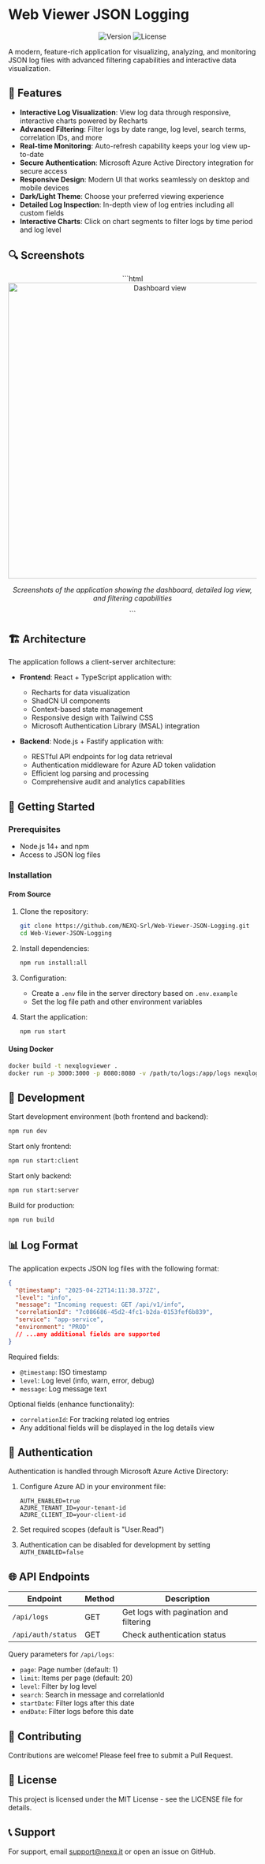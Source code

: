 # Web Viewer JSON Logging

<div align="center">

![Version](https://img.shields.io/badge/version-1.0.0-blue.svg)
![License](https://img.shields.io/badge/license-MIT-green.svg)

</div>

A modern, feature-rich application for visualizing, analyzing, and monitoring JSON log files with advanced filtering capabilities and interactive data visualization.

## 🌟 Features

- **Interactive Log Visualization**: View log data through responsive, interactive charts powered by Recharts
- **Advanced Filtering**: Filter logs by date range, log level, search terms, correlation IDs, and more
- **Real-time Monitoring**: Auto-refresh capability keeps your log view up-to-date
- **Secure Authentication**: Microsoft Azure Active Directory integration for secure access
- **Responsive Design**: Modern UI that works seamlessly on desktop and mobile devices
- **Dark/Light Theme**: Choose your preferred viewing experience
- **Detailed Log Inspection**: In-depth view of log entries including all custom fields
- **Interactive Charts**: Click on chart segments to filter logs by time period and log level

## 🔍 Screenshots

<div align="center">
```html
<div class="screenshot-grid">
   <img src="screenshots/web-viewer.png" alt="Dashboard view" width="600" />
</div>

<p><em>Screenshots of the application showing the dashboard, detailed log view, and filtering capabilities</em></p>
```
</div>

## 🏗️ Architecture

The application follows a client-server architecture:

- **Frontend**: React + TypeScript application with:
  - Recharts for data visualization
  - ShadCN UI components
  - Context-based state management
  - Responsive design with Tailwind CSS
  - Microsoft Authentication Library (MSAL) integration

- **Backend**: Node.js + Fastify application with:
  - RESTful API endpoints for log data retrieval
  - Authentication middleware for Azure AD token validation
  - Efficient log parsing and processing
  - Comprehensive audit and analytics capabilities

## 🚀 Getting Started

### Prerequisites

- Node.js 14+ and npm
- Access to JSON log files

### Installation

#### From Source

1. Clone the repository:
   ```bash
   git clone https://github.com/NEXQ-Srl/Web-Viewer-JSON-Logging.git
   cd Web-Viewer-JSON-Logging
   ```

2. Install dependencies:
   ```bash
   npm run install:all
   ```

3. Configuration:
   - Create a `.env` file in the server directory based on `.env.example`
   - Set the log file path and other environment variables

4. Start the application:
   ```bash
   npm run start
   ```

#### Using Docker

```bash
docker build -t nexqlogviewer .
docker run -p 3000:3000 -p 8080:8080 -v /path/to/logs:/app/logs nexqlogviewer
```

## 🔧 Development

Start development environment (both frontend and backend):
```bash
npm run dev
```

Start only frontend:
```bash
npm run start:client
```

Start only backend:
```bash
npm run start:server
```

Build for production:
```bash
npm run build
```

## 📊 Log Format

The application expects JSON log files with the following format:

```json
{
  "@timestamp": "2025-04-22T14:11:38.372Z",
  "level": "info",
  "message": "Incoming request: GET /api/v1/info",
  "correlationId": "7c086686-45d2-4fc1-b2da-0153fef6b839",
  "service": "app-service",
  "environment": "PROD"
  // ...any additional fields are supported
}
```

Required fields:
- `@timestamp`: ISO timestamp
- `level`: Log level (info, warn, error, debug)
- `message`: Log message text

Optional fields (enhance functionality):
- `correlationId`: For tracking related log entries
- Any additional fields will be displayed in the log details view

## 🔐 Authentication

Authentication is handled through Microsoft Azure Active Directory:

1. Configure Azure AD in your environment file:
   ```
   AUTH_ENABLED=true
   AZURE_TENANT_ID=your-tenant-id
   AZURE_CLIENT_ID=your-client-id
   ```

2. Set required scopes (default is "User.Read")

3. Authentication can be disabled for development by setting `AUTH_ENABLED=false`

## 🌐 API Endpoints

| Endpoint | Method | Description |
|----------|--------|-------------|
| `/api/logs` | GET | Get logs with pagination and filtering |
| `/api/auth/status` | GET | Check authentication status |

Query parameters for `/api/logs`:
- `page`: Page number (default: 1)
- `limit`: Items per page (default: 20)
- `level`: Filter by log level
- `search`: Search in message and correlationId
- `startDate`: Filter logs after this date
- `endDate`: Filter logs before this date

## 🤝 Contributing

Contributions are welcome! Please feel free to submit a Pull Request.

## 📄 License

This project is licensed under the MIT License - see the LICENSE file for details.

## 📞 Support

For support, email support@nexq.it or open an issue on GitHub.

